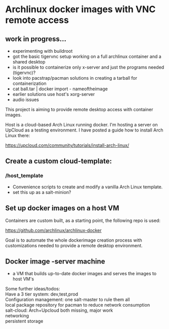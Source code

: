 # Archlinux docker images with VNC remote access
## work in progress...  
- experimenting with buildroot  
- got the basic tigervnc setup working on a full archlinux container and a shared desktop
- is it possible to containerize only x-server and just the programs needed (tigervnc)?  
- look into pacstrap/pacman solutions in creating a tarball for containerization
- cat ball.tar | docker import - nameoftheimage
- earlier solutions use host's xorg-server
- audio issues

This project is aiming to provide remote desktop access with container images.

Host is a cloud-based Arch Linux running docker. I'm hosting a server on UpCloud
as a testing environment. I have posted a guide how to install Arch Linux there:

https://upcloud.com/community/tutorials/install-arch-linux/

## Create a custom cloud-template:
### /host_template
- Convenience scripts to create and modify a vanilla Arch Linux template.
- set this up as a salt-minion?

## Set up docker images on a host VM

Containers are custom built, as a starting point, the following repo is used:

https://github.com/archlinux/archlinux-docker

Goal is to automate the whole dockerimage creation process with customizations
needed to provide a remote desktop environment.

## Docker image -server machine
- a VM that builds up-to-date docker images and serves the images to host VM's


Some further ideas/todos:  
Have a 3 tier system: dev,test,prod  
Configuration management: one salt-master to rule them all  
local package repository for pacman to reduce network consumption  
salt-cloud: Arch+Upcloud both missing, major work  
networking  
persistent storage  


